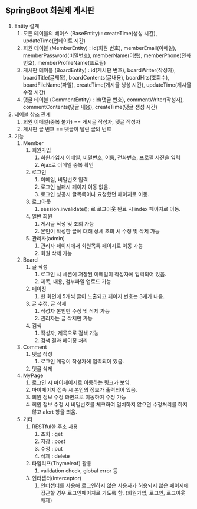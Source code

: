 ## SpringBoot 회원제 게시판
1. Entity 설계
   1. 모든 테이블의 베이스 (BaseEntity) : createTime(생성 시간), updateTime(업데이트 시간)
   2. 회원 테이블 (MemberEntity) : id(회원 번호), memberEmail(이메일), memberPassword(비밀번호), memberName(이름), memberPhone(전화번호), memberProfileName(프로필)
   3. 게시판 테이블 (BoardEntity) : id(게시판 번호), boardWriter(작성자), boardTitle(글제목), boardContents(글내용), boardHits(조회수), boardFileName(파일), createTime(게시물 생성 시간), updateTime(게시물 수정 시간)
   4. 댓글 테이블 (CommentEntity) : id(댓글 번호), commentWriter(작성자), commentContents(댓글 내용), createTime(댓글 생성 시간)
2. 테이블 참조 관계
   1. 회원 이메일(중복 불가) == 게시글 작성자, 댓글 작성자
   2. 게시판 글 번호 == 댓글이 달린 글의 번호
3. 기능
   1. Member
      1. 회원가입
         1. 회원가입시 이메일, 비밀번호, 이름, 전화번호, 프로필 사진을 입력
         2. Ajax로 이메일 중복 확인
      2. 로그인
         1. 이메일, 비밀번호 입력
         2. 로그인 실패시 페이지 이동 없음.
         3. 로그인 성공시 글목록이나 요청했던 페이지로 이동.
      3. 로그아웃
         1. session.invalidate(); 로 로그아웃 완료 시 index 페이지로 이동.
      4. 일반 회원
         1. 게시글 작성 및 조회 가능
         2. 본인이 작성한 글에 대해 상세 조회 시 수정 및 삭제 가능
      5. 관리자(admin)
         1. 관리자 페이지에서 회원목록 페이지로 이동 가능
         2. 회원 삭제 가능
   2. Board
      1. 글 작성
         1. 로그인 시 세션에 저장된 이메일이 작성자에 입력되어 있음.
         2. 제목, 내용, 첨부파일 업로드 가능
      2. 페이징
         1. 한 화면에 5개씩 글이 노출되고 페이지 번호는 3개가 나옴.
      3. 글 수정, 글 삭제
         1. 작성자 본인만 수정 및 삭제 가능
         2. 관리자는 글 삭제만 가능
      4. 검색
         1. 작성자, 제목으로 검색 가능
         2. 검색 결과 페이징 처리
   3. Comment
      1. 댓글 작성
         1. 로그인 계정이 작성자에 입력되어 있음.
      2. 댓글 삭제
   4. MyPage
      1. 로그인 시 마이페이지로 이동하는 링크가 보임.
      2. 마이페이지 접속 시 본인의 정보가 출력되어 있음.
      3. 회원 정보 수정 화면으로 이동하여 수정 가능
      4. 회원 정보 수정 시 비밀번호를 체크하여 일치하지 않으면 수정처리를 하지 않고 alert 창을 띄움.
   5. 기타
      1. RESTful한 주소 사용
         1. 조회 : get
         2. 저장 : post
         3. 수정 : put
         4. 삭제 : delete
      2. 타임리프(Thymeleaf) 활용
         1. validation check, global error 등
      3. 인터셉터(Interceptor)
         1. 인터셉터를 사용해 로그인하지 않은 사용자가 허용되지 않은 페이지에 접근할 경우 로그인페이지로 가도록 함. (회원가입, 로그인, 로그이웃 배제)